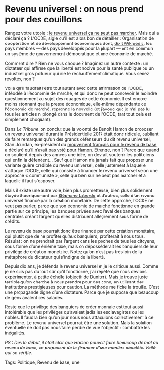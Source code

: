 # Revenu universel : on nous prend pour des couillons

Rangez votre utopie : [le revenu universel ça ne peut pas marcher](https://www.oecd.org/fr/eco/croissance/2502811.pdf). Mais qui a déclaré ça ? L’OCDE, sigle qu’il est alors bon de détailler : Organisation de coopération et de développement économiques dont, [dixit Wikipedia](https://fr.wikipedia.org/wiki/Organisation_de_coop%C3%A9ration_et_de_d%C3%A9veloppement_%C3%A9conomiques), les pays membres — des pays développés pour la plupart — ont en commun un système de gouvernement démocratique et une économie de marché.

Comment dire ? Rien ne vous choque ? Imaginez un autre contexte : un dictateur qui affirme que la liberté est nocive pour la santé publique ou un industriel gros pollueur qui nie le réchauffement climatique. Vous seriez révoltés, non ?

Voilà qu’il faudrait l’être tout autant avec cette affirmation de l’OCDE, inféodée à l’économie de marché, et qui donc ne peut concevoir le moindre questionnement au sujet des rouages de cette économie. Il est encore moins étonnant que la presse économique, elle-même dépendante de l’économie de marché, reprenne la nouvelle (et j’avoue que je n’ai pas lu tous les articles ni plongé dans le document de l’OCDE, tant tout cela est simplement choquant).

Dans [*La Tribune*](http://www.latribune.fr/economie/france/le-revenu-universel-augmenterait-le-risque-de-pauvrete-souligne-l-ocde-721147.html), on conclut que la volonté de Benoît Hamon de proposer un revenu universel durant la Présidentielle 2017 était donc ridicule, oubliant de faire remarquer qu’un des grands défenseurs du dit revenu universel, Stan Jourdan, ex-président du [mouvement français pour le revenu de base](http://revenudebase.info/), a déclaré [qu’il n’avait pas voté pour Hamon](https://stanislasjourdan.fr/2017/04/22/pourquoi-je-voterai-melenchon/). Étrange, non ? Parce que quand on soutient depuis des années une idée, on devrait soutenir les politiciens qui enfin la défendent… Sauf que Hamon n’a jamais fait que proposer une variante guère crédible du revenu universel, celle justement à laquelle s’attaque l’OCDE, celle qui consiste à financer le revenu universel selon une approche « communiste », celle qui bien sûr ne peut pas marcher et à laquelle il faut s'opposer.

Mais il existe une autre voie, bien plus prometteuse, bien plus solidement étayée théoriquement par [Stéphane Laborde](http://www.creationmonetaire.info/) et d’autres, celle d’un revenu universel financé par la création monétaire. De cette approche, l’OCDE ne veut pas parler, parce que son économie de marché fonctionne en grande partie sur ce principe, les banques privées avec l’aval des banques centrales créant l’argent qu’elles distribuent allègrement sous forme de crédits.

Le revenu de base pourrait donc être financé par cette création monétaire, qui plutôt que de ne profiter qu’aux banquiers, profiterait à nous tous. Résulat : on ne prendrait pas l’argent dans les poches de tous les citoyens, sous forme d’une énième taxe, mais on déposséderait les banquiers de leur privilège de création monétaire. Notez qu’on n’est pas très loin de la métaphore du dictateur qui s’indigne de la liberté.

Depuis dix ans, je défends le revenu universel et je le critique aussi. Comme je ne suis pas du tout sûr qu’il fonctionne, j’ai répété que nous devions expérimenter, à petite échelle (objectif de [Duniter](https://duniter.org/fr/)). Mais je trouve juste terrible qu’on cherche à nous prendre pour des cons, en utilisant des institutions prestigieuses pour caution. La méthode me fiche la trouille. C’est une propagande digne d’une dictature. Parce que je suppose que beaucoup de gens avalent ces salades.

Reste que le privilège des banquiers de créer monnaie est tout aussi intolérable que les privilèges qu’avaient jadis les esclavagistes ou les nobles. Il faudra bien qu’un jour nous nous attaquions collectivement à ce problème. Le revenu universel pourrait être une solution. Mais la solution éventuelle ne doit pas nous faire perdre de vue l'objectif : combattre les inégalités.

*PS : Dès le début, il était clair que Hamon pouvait faire beaucoup de mal au revenu de base, en proposant de le financer d’une manière obsolète. Voilà qui se vérifie.*

Tags: Politique, Revenu de base, une